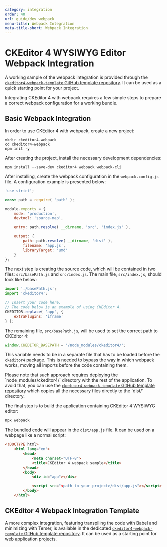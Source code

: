 ```yaml
---
category: integration
order: 40
url: guide/dev_webpack
menu-title: Webpack Integration
meta-title-short: Webpack Integration
---
```

<!--
Copyright (c) 2003-2023, CKSource Holding sp. z o.o. All rights reserved.
For licensing, see LICENSE.md.
-->

# CKEditor 4 WYSIWYG Editor Webpack Integration

<info-box info="">
	A working sample of the webpack integration is provided through the <a href="https://github.com/ckeditor/ckeditor4-webpack-template"><code>ckeditor4-webpack-template</code> GitHub template repository</a>. It can be used as a quick starting point for your project.
</info-box>

Integrating CKEditor 4 with webpack requires a few simple steps to prepare a correct webpack configuration for a working bundle.

## Basic Webpack Integration

In order to use CKEditor 4 with webpack, create a new project:

```
mkdir ckeditor4-webpack
cd ckeditor4-webpack
npm init -y
```

After creating the project, install the necessary development dependencies:

```
npm install --save-dev ckeditor4 webpack webpack-cli
```

After installing, create the webpack configuration in the `webpack.config.js` file. A configuration example is presented below:

```js
'use strict';

const path = require( 'path' );

module.exports = {
	mode: 'production',
	devtool: 'source-map',

	entry: path.resolve( __dirname, 'src', 'index.js' ),

	output: {
		path: path.resolve( __dirname, 'dist' ),
		filename: 'app.js',
		libraryTarget: 'umd'
	}
};
```

The next step is creating the source code, which will be contained in two files: `src/basePath.js` and `src/index.js`. The main file, `src/index.js`, should look like below:

```js
import './basePath.js';
import 'ckeditor4';

// Insert your code here.
// The code below is an example of using CKEditor 4.
CKEDITOR.replace( 'app', {
	extraPlugins: 'iframe'
} );
```

The remaining file, `src/basePath.js`, will be used to set the correct path to CKEditor 4:

```js
window.CKEDITOR_BASEPATH = '/node_modules/ckeditor4/';
```

This variable needs to be in a separate file that has to be loaded before the `ckeditor4` package. This is needed to bypass the way in which webpack works, moving all imports before the code containing them.

<info-box info="">
	Please note that such approach requires deploying the `node_modules/ckeditor4/` directory with the rest of the application. To avoid that, you can use the <a href="https://github.com/ckeditor/ckeditor4-webpack-template"><code>ckeditor4-webpack-template</code> GitHub template repository</a> which copies all the necessary files directly to the `dist/` directory.
</info-box>

The final step is to build the application containing CKEditor 4 WYSIWYG editor:

```js
npx webpack
```

The bundled code will appear in the `dist/app.js` file. It can be used on a webpage like a normal script:

```html
<!DOCTYPE html>
	<html lang="en">
		<head>
			<meta charset="UTF-8">
			<title>CKEditor 4 webpack sample</title>
		</head>
		<body>
			<div id="app"></div>

			<script src="<path to your project>/dist/app.js"></script>
		</body>
	</html>
```

## CKEditor 4 Webpack Integration Template

A more complex integration, featuring transpiling the code with Babel and minimizing with Terser, is available in the dedicated [`ckeditor4-webpack-template` GitHub template repository](https://github.com/ckeditor/ckeditor4-webpack-template). It can be used as a starting point for web application projects.
